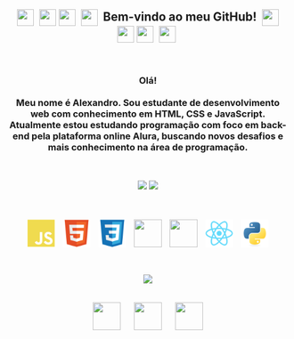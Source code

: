 <h2 align="center"> 
 <img align="center"  height="30" width="30" hspace="5" src="https://cdn.worldvectorlogo.com/logos/microsoft-windows-22.svg">
 <img align="center"  height="30" width="30" src="https://cdn.worldvectorlogo.com/logos/visual-studio-code-1.svg">
 <img align="center"  height="30" width="30" src="https://cdn.worldvectorlogo.com/logos/git-bash.svg">
 <img align="center"  height="30" width="30" hspace="5" src="https://cdn.worldvectorlogo.com/logos/code-school.svg">
 Bem-vindo ao meu GitHub!
 <img align="center"  height="30" width="30" hspace="5" src="https://cdn.worldvectorlogo.com/logos/code-school.svg">
 <img align="center"  height="30" width="30" src="https://cdn.worldvectorlogo.com/logos/git-bash.svg">
 <img align="center"  height="30" width="30" src="https://cdn.worldvectorlogo.com/logos/visual-studio-code-1.svg">
 <img align="center"  height="30" width="30" hspace="5" src="https://cdn.worldvectorlogo.com/logos/microsoft-windows-22.svg">
</h2>
<br>
<h3 align="center">Olá!<br><br>Meu nome é Alexandro. Sou estudante de desenvolvimento web com conhecimento em HTML, CSS e JavaScript. Atualmente estou estudando programação com foco em back-end pela plataforma online Alura, buscando novos desafios e mais conhecimento na área de programação.</h3>
<br><br>
<div align="center">
 <img height = "180em" src="https://github-readme-stats.vercel.app/api?username=alexandrolsf&show_icons=true&theme=highcontrast" />
 <img height = "180em" src="https://github-readme-stats.vercel.app/api/top-langs/?username=alexandrolsf&layout=compact&langs_count=16&theme=highcontrast"/>
</div>
<br><br>
<div align="center" style="display: inline_block"><br>
  <img align="center"  height="50" width="50" hspace="5" src="https://raw.githubusercontent.com/devicons/devicon/master/icons/javascript/javascript-plain.svg">
  <img align="center"  height="50" width="50" hspace="5" src="https://raw.githubusercontent.com/devicons/devicon/master/icons/html5/html5-original.svg">
  <img align="center"  height="50" width="50" hspace="5" src="https://raw.githubusercontent.com/devicons/devicon/master/icons/css3/css3-original.svg">
  <img align="center"  height="50" width="50" hspace="5" src="https://cdn.worldvectorlogo.com/logos/bootstrap-4.svg">
  <img align="center"  height="50" width="50" hspace="5" src="https://cdn.worldvectorlogo.com/logos/nodejs-icon.svg">
  <img align="center"  height="50" width="50" hspace="5" src="https://raw.githubusercontent.com/devicons/devicon/master/icons/react/react-original.svg">
  <img align="center"  height="50" width="50" hspace="5" src="https://raw.githubusercontent.com/devicons/devicon/master/icons/python/python-original.svg">
</div>

##
<br>
<div align="center">
 <img align="center" height="500em" src="http://cdn.onlinewebfonts.com/svg/img_326384.png"/>
 </div>
 <br><br>
<div align="center"> 
  <a href="https://instagram.com/alexandrolsf_" target="_blank"><img height="50" width="50" hspace="10" src="https://cdn.worldvectorlogo.com/logos/instagram-2016-5.svg" target="_blank"></a> 
  <a href="https://www.linkedin.com/in/alexandro-lopes-192ba8219" target="_blank"><img height="50" width="50" hspace="10" src="https://cdn.worldvectorlogo.com/logos/linkedin-icon-2.svg" target="_blank"></a>
 <a href = "mailto:alexandrolsf@gmail.com"><img height="50" width="50" hspace="10" src="https://cdn.worldvectorlogo.com/logos/official-gmail-icon-2020-.svg" target="_blank"></a>
</div>




